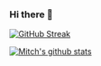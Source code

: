 ### Hi there 👋

<!--
**mitchandrade8/mitchandrade8** is a ✨ _special_ ✨ repository because its `README.md` (this file) appears on your GitHub profile.

Here are some ideas to get you started:

- 🔭 I’m currently working on ...
- 🌱 I’m currently learning ...
- 👯 I’m looking to collaborate on ...
- 🤔 I’m looking for help with ...
- 💬 Ask me about ...
- 📫 How to reach me: ...
- 😄 Pronouns: ...
- ⚡ Fun fact: ...
-->

[![GitHub Streak](https://streak-stats.demolab.com?user=mitchandrade8&theme=ocean-gradient&hide_border=true)](https://git.io/streak-stats)

[![Mitch's github stats](https://github-readme-stats.vercel.app/api?username=mitchandrade8)](https://github.com/anuraghazra/github-readme-stats)

